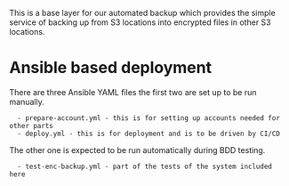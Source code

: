 This is a base layer for our automated backup which provides the
simple service of backing up from S3 locations into encrypted files in
other S3 locations.


Ansible based deployment
========================

There are three Ansible YAML files the first two are set up to be run
manually.

      - prepare-account.yml - this is for setting up accounts needed for other parts
      - deploy.yml - this is for deployment and is to be driven by CI/CD

The other one is expected to be run automatically during BDD testing. 

      - test-enc-backup.yml - part of the tests of the system included here



